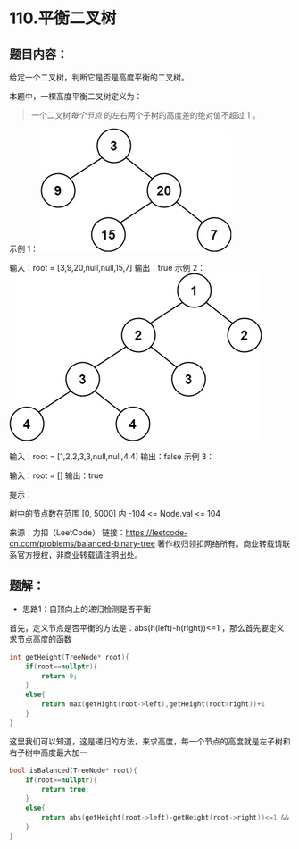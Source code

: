 # 110.平衡二叉树

## 题目内容：

给定一个二叉树，判断它是否是高度平衡的二叉树。

本题中，一棵高度平衡二叉树定义为：

> 一个二叉树*每个节点* 的左右两个子树的高度差的绝对值不超过 1 。

示例 1： ![img](img/balance_1.jpg) 

输入：root = [3,9,20,null,null,15,7]
输出：true
示例 2： ![img](img/balance_2.jpg) 


输入：root = [1,2,2,3,3,null,null,4,4]
输出：false
示例 3：

输入：root = []
输出：true


提示：

树中的节点数在范围 [0, 5000] 内
-104 <= Node.val <= 104

来源：力扣（LeetCode）
链接：https://leetcode-cn.com/problems/balanced-binary-tree
著作权归领扣网络所有。商业转载请联系官方授权，非商业转载请注明出处。

## 题解：

* 思路1：自顶向上的递归检测是否平衡

首先，定义节点是否平衡的方法是：abs(h(left)-h(right))<=1 ，那么首先要定义求节点高度的函数

```c++
int getHeight(TreeNode* root){
    if(root==nullptr){
        return 0;
    }
    else{
        return max(getHight(root->left),getHeight(root>right))+1
    }
}
```

这里我们可以知道，这是递归的方法，来求高度，每一个节点的高度就是左子树和右子树中高度最大加一

```c++
bool isBalanced(TreeNode* root){
    if(root==nullptr){
        return true;
    }
    else{
        return abs(getHeight(root->left)-getHeight(root->right))<=1 && isBalanced(root->left) && isBalanced(root->right);
    }
}
```

